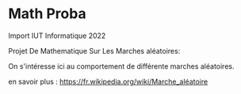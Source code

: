# Math Proba
Import IUT Informatique 2022

Projet De Mathematique Sur Les Marches aléatoires: 

On s'intéresse ici au comportement de différente marches aléatoires.

en savoir plus :
https://fr.wikipedia.org/wiki/Marche_aléatoire
